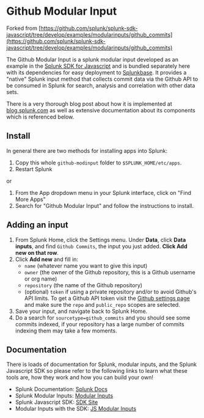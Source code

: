 # Github Modular Input

Forked from [https://github.com/splunk/splunk-sdk-javascript/tree/develop/examples/modularinputs/github_commits](https://github.com/splunk/splunk-sdk-javascript/tree/develop/examples/modularinputs/github_commits)

The Github Modular Input is a splunk modular input developed as an example in the [Splunk SDK for Javascript](https://github.com/splunk/splunk-sdk-javascript) and is bundled separately here with its dependencies for easy deployment to [Splunkbase](http://apps.splunk.com). It provides a "native" Splunk input method that collects commit data via the Github API to be consumed in Splunk for search, analysis and correlation with other data sets.

There is a very thorough blog post about how it is implemented at [blog.splunk.com](http://blogs.splunk.com/2014/09/17/new-support-for-authoring-modular-inputs-in-node-js/) as well as extensive documentation about its components which is referenced below.

## Install

In general there are two methods for installing apps into Splunk:

1. Copy this whole `github-modinput` folder to `$SPLUNK_HOME/etc/apps`.
2. Restart Splunk

or

1. From the App dropdown menu in your Splunk interface, click on "Find More Apps"
2. Search for "Github Modular Input" and follow the instructions to install. 

## Adding an input

1. From Splunk Home, click the Settings menu. Under **Data**, click **Data inputs**, and find `Github Commits`, the input you just added. **Click Add new on that row**.
2. Click **Add new** and fill in:
    * `name` (whatever name you want to give this input)
    * `owner` (the owner of the Github repository, this is a Github username or org name)
    * `repository` (the name of the Github repository)
    * (optional) `token` if using a private repository and/or to avoid Github's API limits. To get a Github API token visit the [Github settings page](https://github.com/settings/tokens/new) and make sure the `repo` and `public_repo` scopes are selected.
3. Save your input, and navigate back to Splunk Home.
4. Do a search for `sourcetype=github_commits` and you should see some commits indexed, if your repository has a large number of commits indexing them may take a few moments.


## Documentation
 
There is loads of documentation for Splunk, modular inputs, and the Splunk Javascript SDK so please refer to the following links to learn what these tools are, how they work and how you can build your own!

* Splunk Documentation: [Splunk Docs](http://docs.splunk.com/Documentation/Splunk)
* Splunk Modular Inputs: [Modular Inputs](http://docs.splunk.com/Documentation/Splunk/6.2.1/AdvancedDev/ModInputsIntro)
* Splunk Javascript SDK: [SDK Site](http://dev.splunk.com/view/javascript-sdk/SP-CAAAECM)
* Modular Inputs with the SDK: [JS Modular Inputs](http://dev.splunk.com/view/javascript-sdk/SP-CAAAEXM)